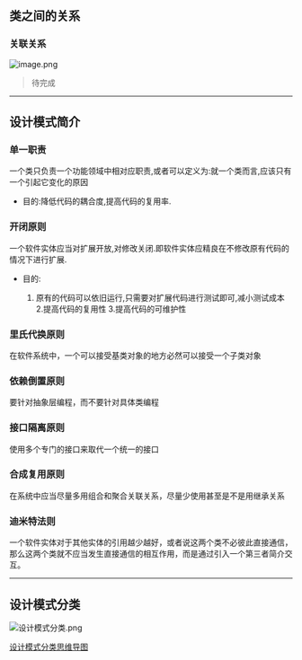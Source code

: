 ## 类之间的关系

### 关联关系

![image.png](https://upload-images.jianshu.io/upload_images/15454479-726c66a09254e601.png?imageMogr2/auto-orient/strip%7CimageView2/2/w/1240) 

> 待完成

* * *

## 设计模式简介

### 单一职责

一个类只负责一个功能领域中相对应职责,或者可以定义为:就一个类而言,应该只有一个引起它变化的原因

*   目的:降低代码的耦合度,提高代码的复用率.

### 开闭原则

一个软件实体应当对扩展开放,对修改关闭.即软件实体应精良在不修改原有代码的情况下进行扩展.

*   目的:

    1.  原有的代码可以依旧运行,只需要对扩展代码进行测试即可,减小测试成本  2.提高代码的复用性  3.提高代码的可维护性

### 里氏代换原则

在软件系统中，一个可以接受基类对象的地方必然可以接受一个子类对象

### 依赖倒置原则

要针对抽象层编程，而不要针对具体类编程

### 接口隔离原则

使用多个专门的接口来取代一个统一的接口

### 合成复用原则

在系统中应当尽量多用组合和聚合关联关系，尽量少使用甚至是不是用继承关系

### 迪米特法则

一个软件实体对于其他实体的引用越少越好，或者说这两个类不必彼此直接通信，那么这两个类就不应当发生直接通信的相互作用，而是通过引入一个第三者简介交互。

* * *

## 设计模式分类
![设计模式分类.png](https://upload-images.jianshu.io/upload_images/15454479-8ed59693c5d0b6e6.png?imageMogr2/auto-orient/strip%7CimageView2/2/w/1240)

[设计模式分类思维导图](设计模式分类.xmind)